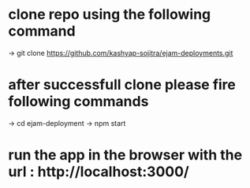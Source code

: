# clone repo using the following command
-> git clone https://github.com/kashyap-sojitra/ejam-deployments.git

# after successfull clone please fire following commands
-> cd ejam-deployment
-> npm start
# run the app in the browser with the url : http://localhost:3000/
